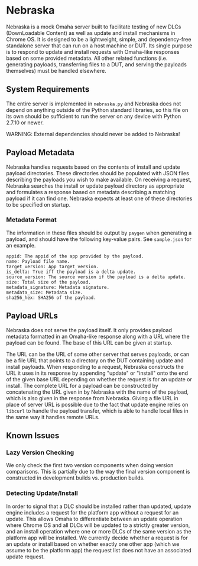 # Nebraska

Nebraska is a mock Omaha server built to facilitate testing of new DLCs
(DownLoadable Content) as well as update and install mechanisms in Chrome OS. It
is designed to be a lightweight, simple, and dependency-free standalone server
that can run on a host machine or DUT. Its single purpose is to respond
to update and install requests with Omaha-like responses based on some provided
metadata. All other related functions (i.e. generating payloads, transferring
files to a DUT, and serving the payloads themselves) must be handled
elsewhere.

## System Requirements

The entire server is implemented in `nebraska.py` and Nebraska does not depend
on anything outside of the Python standard libraries, so this file on its own
should be sufficient to run the server on any device with Python 2.7.10 or
newer.

WARNING: External dependencies should never be added to Nebraska!

## Payload Metadata

Nebraska handles requests based on the contents of install and update payload
directories. These directories should be populated with JSON files describing
the payloads you wish to make available. On receiving a request, Nebraska
searches the install or update payload directory as appropriate and formulates
a response based on metadata describing a matching payload if it can find one.
Nebraska expects at least one of these directories to be specified on startup.

### Metadata Format

The information in these files should be output by `paygen` when generating
a payload, and should have the following key-value pairs. See `sample.json` for
an example.

```
appid: The appid of the app provided by the payload.
name: Payload file name.
target_version: App target version.
is_delta: True iff the payload is a delta update.
source_version: The source version if the payload is a delta update.
size: Total size of the payload.
metadata_signature: Metadata signature.
metadata_size: Metadata size.
sha256_hex: SHA256 of the payload.
```

## Payload URLs

Nebraska does not serve the payload itself. It only provides payload metadata
formatted in an Omaha-like response along with a URL where the payload can be
found. The base of this URL can be given at startup.

The URL can be the URL of some other server that serves payloads, or can be a
file URL that points to a directory on the DUT containing update and install
payloads. When responding to a request, Nebraska constructs the URL it uses in
its response by appending "update" or "install" onto the end of the given base
URL depending on whether the request is for an update or install. The complete
URL for a payload can be constructed by concatenating the URL given in by
Nebraska with the name of the payload, which is also given in the response from
Nebraska. Giving a file URL in place of server URL is possible due to the fact
that update engine relies on `libcurl` to handle the payload transfer, which is
able to handle local files in the same way it handles remote URLs.

## Known Issues

### Lazy Version Checking

We only check the first two version components when doing version comparisons.
This is partially due to the way the final version component is constructed in
development builds vs. production builds.

### Detecting Update/Install

In order to signal that a DLC should be installed rather than updated, update
engine includes a request for the platform app without a request for an update.
This allows Omaha to differentiate between an update operation where Chrome OS
and all DLCs will be updated to a strictly greater version, and an install
operation where one or more DLCs of the same version as the platform app will be
installed. We currently decide whether a request is for an update or install
based on whether exactly one other app (which we assume to be the platform app)
the request list does not have an associated update request.
